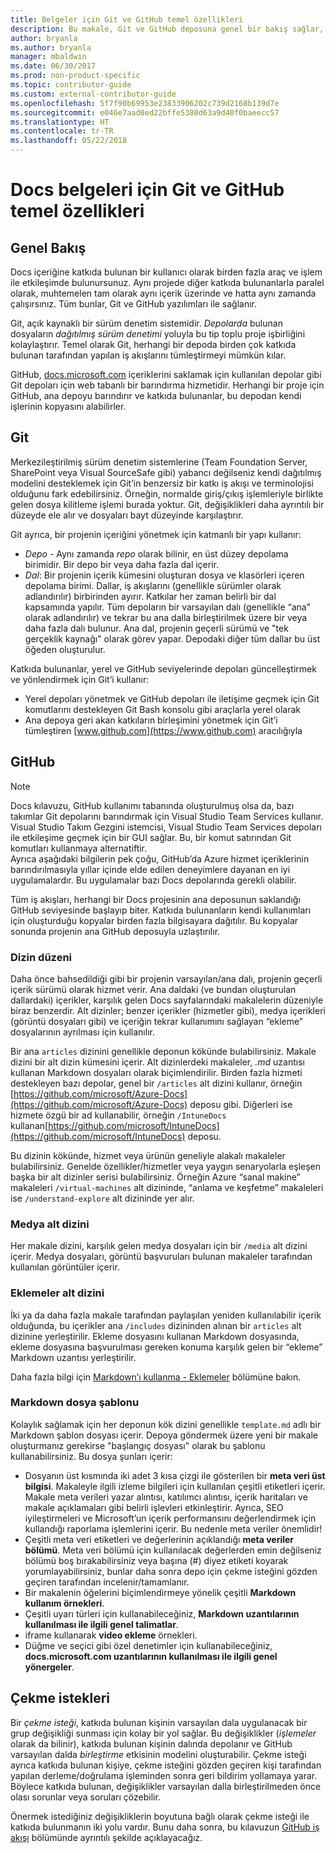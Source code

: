 ```yaml
---
title: Belgeler için Git ve GitHub temel özellikleri
description: Bu makale, Git ve GitHub deposuna genel bir bakış sağlar, içeriğin nasıl organize edildiğini ve docs.microsoft.com adlandırma kurallarını açıklar.
author: bryanla
ms.author: bryanla
manager: mbaldwin
ms.date: 06/30/2017
ms.prod: non-product-specific
ms.topic: contributor-guide
ms.custom: external-contributor-guide
ms.openlocfilehash: 5f7f90b69953e23833906202c739d2168b139d7e
ms.sourcegitcommit: e046e7aad8ed22bffe5380d63a9d40f0baeecc57
ms.translationtype: HT
ms.contentlocale: tr-TR
ms.lasthandoff: 05/22/2018
---
```

# <a name="git-and-github-essentials-for-docs"></a>Docs belgeleri için Git ve GitHub temel özellikleri

## <a name="overview"></a>Genel Bakış

Docs içeriğine katkıda bulunan bir kullanıcı olarak birden fazla araç ve işlem ile etkileşimde bulunursunuz. Aynı projede diğer katkıda bulunanlarla paralel olarak, muhtemelen tam olarak aynı içerik üzerinde ve hatta aynı zamanda çalışırsınız. Tüm bunlar, Git ve GitHub yazılımları ile sağlanır.

Git, açık kaynaklı bir sürüm denetim sistemidir. *Depolarda* bulunan dosyaların *dağıtılmış sürüm denetimi* yoluyla bu tip toplu proje işbirliğini kolaylaştırır. Temel olarak Git, herhangi bir depoda birden çok katkıda bulunan tarafından yapılan iş akışlarını tümleştirmeyi mümkün kılar.

GitHub, [docs.microsoft.com](https://docs.microsoft.com) içeriklerini saklamak için kullanılan depolar gibi Git depoları için web tabanlı bir barındırma hizmetidir. Herhangi bir proje için GitHub, ana depoyu barındırır ve katkıda bulunanlar, bu depodan kendi işlerinin kopyasını alabilirler.

## <a name="git"></a>Git

Merkezileştirilmiş sürüm denetim sistemlerine (Team Foundation Server, SharePoint veya Visual SourceSafe gibi) yabancı değilseniz kendi dağıtılmış modelini desteklemek için Git’in benzersiz bir katkı iş akışı ve terminolojisi olduğunu fark edebilirsiniz. Örneğin, normalde giriş/çıkış işlemleriyle birlikte gelen dosya kilitleme işlemi burada yoktur. Git, değişiklikleri daha ayrıntılı bir düzeyde ele alır ve dosyaları bayt düzeyinde karşılaştırır.

Git ayrıca, bir projenin içeriğini yönetmek için katmanlı bir yapı kullanır:

- *Depo* - Aynı zamanda *repo* olarak bilinir, en üst düzey depolama birimidir. Bir depo bir veya daha fazla dal içerir.
- *Dal*: Bir projenin içerik kümesini oluşturan dosya ve klasörleri içeren depolama birimi. Dallar, iş akışlarını (genellikle sürümler olarak adlandırılır) birbirinden ayırır. Katkılar her zaman belirli bir dal kapsamında yapılır. Tüm depoların bir varsayılan dalı (genellikle “ana” olarak adlandırılır) ve tekrar bu ana dalla birleştirilmek üzere bir veya daha fazla dalı bulunur. Ana dal, projenin geçerli sürümü ve "tek gerçeklik kaynağı" olarak görev yapar. Depodaki diğer tüm dallar bu üst öğeden oluşturulur.

Katkıda bulunanlar, yerel ve GitHub seviyelerinde depoları güncelleştirmek ve yönlendirmek için Git’i kullanır:

- Yerel depoları yönetmek ve GitHub depoları ile iletişime geçmek için Git komutlarını destekleyen Git Bash konsolu gibi araçlarla yerel olarak
- Ana depoya geri akan katkıların birleşimini yönetmek için Git’i tümleştiren [www.github.com](https://www.github.com) aracılığıyla

## <a name="github"></a>GitHub

> [!NOTE]
> Docs kılavuzu, GitHub kullanımı tabanında oluşturulmuş olsa da, bazı takımlar Git depolarını barındırmak için Visual Studio Team Services kullanır. Visual Studio Takım Gezgini istemcisi, Visual Studio Team Services depoları ile etkileşime geçmek için bir GUI sağlar. Bu, bir komut satırından Git komutları kullanmaya alternatiftir.
> </br>
> Ayrıca aşağıdaki bilgilerin pek çoğu, GitHub’da Azure hizmet içeriklerinin barındırılmasıyla yıllar içinde elde edilen deneyimlere dayanan en iyi uygulamalardır. Bu uygulamalar bazı Docs depolarında gerekli olabilir.

Tüm iş akışları, herhangi bir Docs projesinin ana deposunun saklandığı GitHub seviyesinde başlayıp biter. Katkıda bulunanların kendi kullanımları için oluşturduğu kopyalar birden fazla bilgisayara dağıtılır. Bu kopyalar sonunda projenin ana GitHub deposuyla uzlaştırılır.

### <a name="directory-organization"></a>Dizin düzeni

Daha önce bahsedildiği gibi bir projenin varsayılan/ana dalı, projenin geçerli içerik sürümü olarak hizmet verir. Ana daldaki (ve bundan oluşturulan dallardaki) içerikler, karşılık gelen Docs sayfalarındaki makalelerin düzeniyle biraz benzerdir. Alt dizinler; benzer içerikler (hizmetler gibi), medya içerikleri (görüntü dosyaları gibi) ve içeriğin tekrar kullanımını sağlayan “ekleme” dosyalarının ayrılması için kullanılır.

Bir ana `articles` dizinini genellikle deponun kökünde bulabilirsiniz. Makale dizini bir alt dizin kümesini içerir. Alt dizinlerdeki makaleler, *.md* uzantısı kullanan Markdown dosyaları olarak biçimlendirilir. Birden fazla hizmeti destekleyen bazı depolar, genel bir `/articles` alt dizini kullanır, örneğin [https://github.com/microsoft/Azure-Docs](https://github.com/microsoft/Azure-Docs) deposu gibi. Diğerleri ise hizmete özgü bir ad kullanabilir, örneğin `/IntuneDocs` kullanan[https://github.com/microsoft/IntuneDocs](https://github.com/microsoft/IntuneDocs) deposu.

Bu dizinin kökünde, hizmet veya ürünün geneliyle alakalı makaleler bulabilirsiniz. Genelde özellikler/hizmetler veya yaygın senaryolarla eşleşen başka bir alt dizinler serisi bulabilirsiniz. Örneğin Azure “sanal makine” makaleleri `/virtual-machines` alt dizininde, “anlama ve keşfetme” makaleleri ise `/understand-explore` alt dizininde yer alır.

### <a name="media-subdirectory"></a>Medya alt dizini

Her makale dizini, karşılık gelen medya dosyaları için bir `/media` alt dizini içerir. Medya dosyaları, görüntü başvuruları bulunan makaleler tarafından kullanılan görüntüler içerir.

### <a name="includes-subdirectory"></a>Eklemeler alt dizini

İki ya da daha fazla makale tarafından paylaşılan yeniden kullanılabilir içerik olduğunda, bu içerikler ana `/includes` dizininden alınan bir `articles` alt dizinine yerleştirilir. Ekleme dosyasını kullanan Markdown dosyasında, ekleme dosyasına başvurulması gereken konuma karşılık gelen bir “ekleme” Markdown uzantısı yerleştirilir.

Daha fazla bilgi için [Markdown’ı kullanma - Eklemeler](how-to-write-use-markdown.md#includes) bölümüne bakın.

### <a name="markdown-file-template"></a>Markdown dosya şablonu

Kolaylık sağlamak için her deponun kök dizini genellikle `template.md` adlı bir Markdown şablon dosyası içerir. Depoya göndermek üzere yeni bir makale oluşturmanız gerekirse "başlangıç dosyası" olarak bu şablonu kullanabilirsiniz. Bu dosya şunları içerir:

- Dosyanın üst kısmında iki adet 3 kısa çizgi ile gösterilen bir **meta veri üst bilgisi**. Makaleyle ilgili izleme bilgileri için kullanılan çeşitli etiketleri içerir. Makale meta verileri yazar alıntısı, katılımcı alıntısı, içerik haritaları ve makale açıklamaları gibi belirli işlevleri etkinleştirir. Ayrıca, SEO iyileştirmeleri ve Microsoft’un içerik performansını değerlendirmek için kullandığı raporlama işlemlerini içerir. Bu nedenle meta veriler önemlidir!
- Çeşitli meta veri etiketleri ve değerlerinin açıklandığı **meta veriler bölümü**. Meta veri bölümü için kullanılacak değerlerden emin değilseniz bölümü boş bırakabilirsiniz veya başına (#) diyez etiketi koyarak yorumlayabilirsiniz, bunlar daha sonra depo için çekme isteğini gözden geçiren tarafından incelenir/tamamlanır.
- Bir makalenin öğelerini biçimlendirmeye yönelik çeşitli **Markdown kullanım örnekleri**.
- Çeşitli uyarı türleri için kullanabileceğiniz, **Markdown uzantılarının kullanılması ile ilgili genel talimatlar**.
- iframe kullanarak **video ekleme** örnekleri.
- Düğme ve seçici gibi özel denetimler için kullanabileceğiniz, **docs.microsoft.com uzantılarının kullanılması ile ilgili genel yönergeler**.

## <a name="pull-requests"></a>Çekme istekleri

Bir *çekme isteği*, katkıda bulunan kişinin varsayılan dala uygulanacak bir grup değişikliği sunması için kolay bir yol sağlar. Bu değişiklikler (*işlemeler* olarak da bilinir), katkıda bulunan kişinin dalında depolanır ve GitHub varsayılan dalda *birleştirme* etkisinin modelini oluşturabilir. Çekme isteği ayrıca katkıda bulunan kişiye, çekme isteğini gözden geçiren kişi tarafından yapılan derleme/doğrulama işleminden sonra geri bildirim yollamaya yarar. Böylece katkıda bulunan, değişiklikler varsayılan dalla birleştirilmeden önce olası sorunlar veya soruları çözebilir.

Önermek istediğiniz değişikliklerin boyutuna bağlı olarak çekme isteği ile katkıda bulunmanın iki yolu vardır. Bunu daha sonra, bu kılavuzun [GitHub iş akışı](how-to-write-workflows-major.md) bölümünde ayrıntılı şekilde açıklayacağız.

<!---- Reference links for Docs landing pages, associated GitHub repositories, and related Forums matrix. ------------------>
<!---- PLEASE INSERT URLS IN ASCENDING SORT ORDER, AND REMOVE LOCALE SEGMENT FROM URLS (that is, en-us) FOR LOCALIZED FORUMS! -->
<!---- NOTE: these links are saved for future use in another/new article; no longer used above in this article --->
[Visual-Studio-Page]:(https://docs.microsoft.com/en-us/visualstudio/index)
[Visual-Studio-Repo-Internal]:(https://github.com/Microsoft/vsdocs)
[Visual-Studio-Repo-External]:(https://github.com/Microsoft/visualstudio-docs)
[Visual-Studio-SO]: (https://stackoverflow.com/search?q=Visual+Studio+2017)
[Dotnet-Page]: https://docs.microsoft.com/dotnet
[Dotnet-Core-Page]: https://docs.microsoft.com/dotnet/articles/welcome
[Dotnet-Core-Repo]: https://github.com/dotnet/docs
[EM-ATA-Land]: https://docs.microsoft.com/advanced-threat-analytics/
[EM-ATA-Repo]: https://github.com/Microsoft/ATADocs
[EM-AzureAD-Land]: https://docs.microsoft.com/active-directory/
[EM-AzureAD-Repo]: https://github.com/Azure/azure-content/tree/master/articles/active-directory/
[EM-AzureRMS-Land]: https://docs.microsoft.com/rights-management/
[EM-AzureRMS-Repo]: https://github.com/Microsoft/Azure-RMSDocs
[EM-Intune-Land]: https://docs.microsoft.com/intune/
[EM-Intune-Repo]: https://github.com/microsoft/intuneDocs
[EM-Land-Page]: https://docs.microsoft.com/enterprise-mobility/
[EM-Land-Repo]: https://github.com/Microsoft/EMDocs/
[EM-MFA-Land]: https://docs.microsoft.com/multi-factor-authentication/
[EM-MFA-Repo]: https://github.com/Azure/azure-content/tree/master/articles/multi-factor-authentication
[EM-MIM-Land]: https://docs.microsoft.com/microsoft-identity-manager/
[EM-MIM-Repo]: https://github.com/Microsoft/MIMDocs
[EM-RemoteApp-Land]: https://docs.microsoft.com/en-us/remoteapp/
[EM-RemoteApp-Repo]: https://github.com/Azure/azure-content/tree/master/articles/remoteapp
[Forum-MSDN-ATA]: https://social.technet.microsoft.com/Forums/en-US/home?forum=mata
[Forum-MSDN-AzureAD]: https://social.msdn.microsoft.com/Forums/en-US/home?forum=WindowsAzureAD
[Forum-MSDN-AzureRMS]: https://social.technet.microsoft.com/Forums/en-US/home?forum=rmsapps%2Crmscloud&filter=alltypes&sort=lastpostdesc
[Forum-MSDN-EM]: https://social.technet.microsoft.com/Forums/en-US/home?sort=relevancedesc&brandIgnore=True&searchTerm=Enterprise+Mobility
[Forum-MSDN-Intune]: https://social.technet.microsoft.com/Forums/en-us/home?category=microsoftintune
[Forum-MSDN-Main]: https://social.msdn.microsoft.com/Forums/home
[Forum-MSDN-MFA]: https://social.msdn.microsoft.com/Forums/en-US/home?forum=windowsazureactiveauthentication
[Forum-MSDN-MIM]: https://social.technet.microsoft.com/Forums/en-US/home?category=identitymanagement
[Forum-MSDN-RemoteApp]: https://social.technet.microsoft.com/Forums/en-US/home?filter=alltypes&brandIgnore=True&sort=relevancedesc&searchTerm=Azure+Remote+or+RemoteApp
[Forum-SO-AzureAD]: https://stackoverflow.com/questions/tagged/azure-active-directory
[Forum-SO-AzureRMS]: https://stackoverflow.com/questions/tagged/rights-management
[Forum-SO-Dotnet]: https://stackoverflow.com/questions/tagged/.net
[Forum-SO-Dotnet-Core]: https://stackoverflow.com/questions/tagged/.net-core
[Forum-SO-Main]: https://stackoverflow.com/tags
[Forum-SO-Intune]: https://stackoverflow.com/questions/tagged/intune
[Forum-SO-MFA]: https://stackoverflow.com/search?q=%5Bazure%5D+multi-factor
[Forum-SO-MIM]: https://stackoverflow.com/search?q=Microsoft+Identity+Manager
[Forum-SO-RemoteApp]: https://stackoverflow.com/questions/tagged/remoteapp
[Forum-TechNet-Main]: https://social.technet.microsoft.com/Forums/home
[Forum-Yammer-AzureRMS]: https://www.yammer.com/AskIPTeam
[Forum-Yammer-Main]: https://www.yammer.com/
